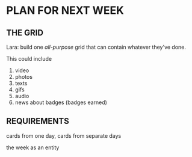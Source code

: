 # PLAN FOR NEXT WEEK

## THE GRID

Lara: build one *all-purpose* grid that can contain whatever they've done.

This could include
1. video
2. photos
3. texts
4. gifs
5. audio
6. news about badges (badges earned)

## REQUIREMENTS

cards from one day, cards from separate days

the week as an entity
